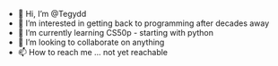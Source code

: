 - 👋 Hi, I’m @Tegydd
- 👀 I’m interested in getting back to programming after decades away
- 🌱 I’m currently learning CS50p - starting with python
- 💞️ I’m looking to collaborate on anything
- 📫 How to reach me ... not yet reachable

<!---
Tegydd/Tegydd is a ✨ special ✨ repository because its `README.md` (this file) appears on your GitHub profile.
You can click the Preview link to take a look at your changes.
--->
